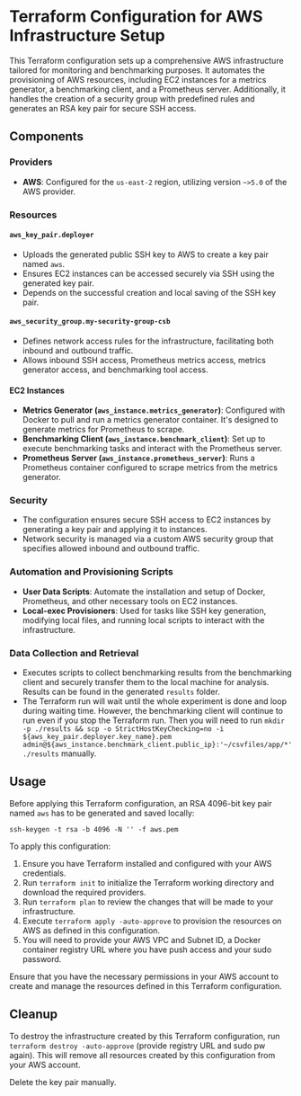 
# Terraform Configuration for AWS Infrastructure Setup

This Terraform configuration sets up a comprehensive AWS infrastructure tailored for monitoring and benchmarking purposes. It automates the provisioning of AWS resources, including EC2 instances for a metrics generator, a benchmarking client, and a Prometheus server. Additionally, it handles the creation of a security group with predefined rules and generates an RSA key pair for secure SSH access.

## Components

### Providers

- **AWS**: Configured for the `us-east-2` region, utilizing version `~>5.0` of the AWS provider.

### Resources
#### `aws_key_pair.deployer`

- Uploads the generated public SSH key to AWS to create a key pair named `aws`.
- Ensures EC2 instances can be accessed securely via SSH using the generated key pair.
- Depends on the successful creation and local saving of the SSH key pair.

#### `aws_security_group.my-security-group-csb`

- Defines network access rules for the infrastructure, facilitating both inbound and outbound traffic.
- Allows inbound SSH access, Prometheus metrics access, metrics generator access, and benchmarking tool access.

#### EC2 Instances

- **Metrics Generator (`aws_instance.metrics_generator`)**: Configured with Docker to pull and run a metrics generator container. It's designed to generate metrics for Prometheus to scrape.
- **Benchmarking Client (`aws_instance.benchmark_client`)**: Set up to execute benchmarking tasks and interact with the Prometheus server.
- **Prometheus Server (`aws_instance.prometheus_server`)**: Runs a Prometheus container configured to scrape metrics from the metrics generator.

### Security

- The configuration ensures secure SSH access to EC2 instances by generating a key pair and applying it to instances.
- Network security is managed via a custom AWS security group that specifies allowed inbound and outbound traffic.

### Automation and Provisioning Scripts

- **User Data Scripts**: Automate the installation and setup of Docker, Prometheus, and other necessary tools on EC2 instances.
- **Local-exec Provisioners**: Used for tasks like SSH key generation, modifying local files, and running local scripts to interact with the infrastructure.

### Data Collection and Retrieval

- Executes scripts to collect benchmarking results from the benchmarking client and securely transfer them to the local machine for analysis. Results can be found in the generated `results` folder.
- The Terraform run will wait until the whole experiment is done and loop during waiting time. However, the benchmarking client will continue to run even if you stop the Terraform run. Then you will need to run `mkdir -p ./results && scp -o StrictHostKeyChecking=no -i ${aws_key_pair.deployer.key_name}.pem admin@${aws_instance.benchmark_client.public_ip}:'~/csvfiles/app/*' ./results` manually.

## Usage
Before applying this Terraform configuration, an RSA 4096-bit key pair named `aws` has to be generated and saved locally:

```shell
ssh-keygen -t rsa -b 4096 -N '' -f aws.pem
```

To apply this configuration:

1. Ensure you have Terraform installed and configured with your AWS credentials.
2. Run `terraform init` to initialize the Terraform working directory and download the required providers.
3. Run `terraform plan` to review the changes that will be made to your infrastructure.
4. Execute `terraform apply -auto-approve` to provision the resources on AWS as defined in this configuration.
5. You will need to provide your AWS VPC and Subnet ID, a Docker container registry URL where you have push access and your sudo password.

Ensure that you have the necessary permissions in your AWS account to create and manage the resources defined in this Terraform configuration.


## Cleanup
To destroy the infrastructure created by this Terraform configuration, run `terraform destroy -auto-approve` (provide registry URL and sudo pw again). This will remove all resources created by this configuration from your AWS account.

Delete the key pair manually.
